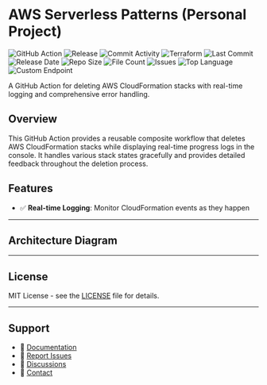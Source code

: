 # AWS Serverless Patterns (Personal Project)

![GitHub Action](https://img.shields.io/badge/GitHub-Action-blue?logo=github)&nbsp;![Release](https://github.com/subhamay-bhattacharyya/5227-serverless-patterns-tf/actions/workflows/release.yaml/badge.svg)&nbsp;![Commit Activity](https://img.shields.io/github/commit-activity/t/subhamay-bhattacharyya/5227-serverless-patterns-tf)&nbsp;![Terraform](https://img.shields.io/badge/AWS-Terraform-orange?logo=amazonaws)&nbsp;![Last Commit](https://img.shields.io/github/last-commit/subhamay-bhattacharyya/5227-serverless-patterns-tf)&nbsp;![Release Date](https://img.shields.io/github/release-date/subhamay-bhattacharyya/5227-serverless-patterns-tf)&nbsp;![Repo Size](https://img.shields.io/github/repo-size/subhamay-bhattacharyya/5227-serverless-patterns-tf)&nbsp;![File Count](https://img.shields.io/github/directory-file-count/subhamay-bhattacharyya/5227-serverless-patterns-tf)&nbsp;![Issues](https://img.shields.io/github/issues/subhamay-bhattacharyya/5227-serverless-patterns-tf)&nbsp;![Top Language](https://img.shields.io/github/languages/top/subhamay-bhattacharyya/5227-serverless-patterns-tf)&nbsp;![Custom Endpoint](https://img.shields.io/endpoint?url=https://gist.githubusercontent.com/bsubhamay/15289d6137ee0b23da2182847edd39f3/raw/5227-serverless-patterns-tf.json?)


A GitHub Action for deleting AWS CloudFormation stacks with real-time logging and comprehensive error handling.

## Overview

This GitHub Action provides a reusable composite workflow that deletes AWS CloudFormation stacks while displaying real-time progress logs in the console. It handles various stack states gracefully and provides detailed feedback throughout the deletion process.

## Features

- ✅ **Real-time Logging**: Monitor CloudFormation events as they happen

---

## Architecture Diagram


---

## License

MIT License - see the [LICENSE](LICENSE) file for details.

---

## Support

- 📖 [Documentation](https://github.com/subhamay-bhattacharyya/5227-serverless-patterns-tf/wiki)
- 🐛 [Report Issues](https://github.com/subhamay-bhattacharyya/5227-serverless-patterns-tf/issues)
- 💬 [Discussions](https://github.com/subhamay-bhattacharyya/5227-serverless-patterns-tf/discussions)
- 📧 [Contact](mailto:support@subhamay.aws@gmail.com)
